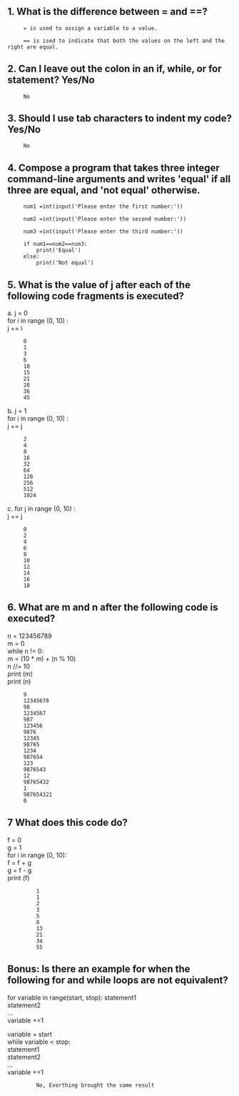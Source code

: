 ## 1. What is the difference between = and ==?  

		 = is used to assign a variable to a value.  

		 == is ised to indicate that both the values on the left and the right are equal.  

## 2. Can I leave out the colon in an if, while, or for statement? Yes/No  

		 No  

## 3. Should I use tab characters to indent my code? Yes/No  

		 No

## 4. Compose a program that takes three integer command-line arguments and writes 'equal' if all three are equal, and 'not equal' otherwise.  

		 num1 =int(input('Please enter the first number:'))  

		 num2 =int(input('Please enter the second number:'))  

		 num3 =int(input('Please enter the third number:'))  

		 if num1==num2==num3:  
			 print('Equal')  
		 else:  
			 print('Not equal')  

## 5. What is the value of j after each of the following code fragments is executed?  

a.	j = 0  
	for i in range (0, 10) :  
	j += i  

	   	 0
		 1
		 3
		 6
		 10
		 15
		 21
		 28
		 36
		 45

b.	j = 1  
	for i in range (0, 10) :  
	j += j  

		 2
		 4
		 8
		 16
		 32
		 64
		 128
		 256
		 512
		 1024

c.	for j in range (0, 10) :  
	j += j  

		 0  
		 2  
		 4  
		 6  
		 8   
		 10  
		 12  
		 14  
		 16  
		 18  

## 6. What are m and n after the following code is executed?  

n = 123456789  
m = 0  
while n != 0:  
	m = (10 * m) + (n % 10)  
	n //= 10  
	print (m)  
	print (n)  

		 9
		 12345678
		 98
		 1234567
		 987
		 123456
		 9876
		 12345
		 98765
		 1234
		 987654
		 123
		 9876543
		 12
		 98765432
		 1
		 987654321
		 0

## 7 What does this code do?
f = 0  
g = 1  
for i in range (0, 10):  
	f = f + g  
	g = f - g  
	print (f)  

			 1
			 1
			 2
			 3
			 5
			 8
			 13
			 21
			 34
			 55

## Bonus: Is there an example for when the following for and while loops are not equivalent?  
for variable in range(start, stop):
				statement1  
				statement2  
				...  
				variable +=1  
				

variable = start  
while variable < stop:  
		statement1  
		statement2  
		...  
		variable +=1  

			 No, Everthing brought the same result	

